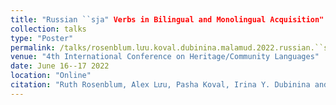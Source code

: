 ```yaml
---
title: "Russian ``sja" Verbs in Bilingual and Monolingual Acquisition"
collection: talks
type: "Poster"
permalink: /talks/rosenblum.lưu.koval.dubinina.malamud.2022.russian.``sja".verbs.in.bilingual.and.monolingual.acquisition
venue: "4th International Conference on Heritage/Community Languages"
date: June 16--17 2022
location: "Online"
citation: "Ruth Rosenblum, Alex Lưu, Pasha Koval, Irina Y. Dubinina and Sophia A. Malamud. 2022. Russian ``sja" Verbs in Bilingual and Monolingual Acquisition (Poster). 4th International Conference on Heritage/Community Languages. Online. June 16--17."
---
```

